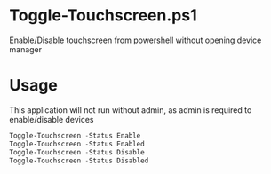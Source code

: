 # Toggle-Touchscreen.ps1
Enable/Disable touchscreen from powershell without opening device manager

# Usage
This application will not run without admin, as admin is required to enable/disable devices

```powershell
Toggle-Touchscreen -Status Enable
Toggle-Touchscreen -Status Enabled
Toggle-Touchscreen -Status Disable
Toggle-Touchscreen -Status Disabled
```
